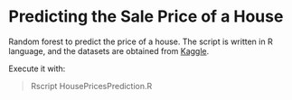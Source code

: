 # Predicting the Sale Price of a House
Random forest to predict the price of a house. The script is written in R language, and the datasets are obtained from [Kaggle](https://www.kaggle.com/code/rtatman/welcome-to-data-science-in-r).

Execute it with:
> Rscript HousePricesPrediction.R